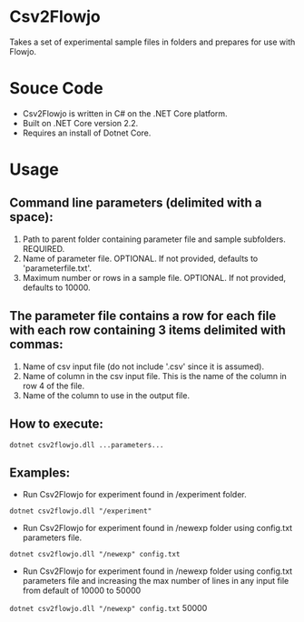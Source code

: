 # Csv2Flowjo
Takes a set of experimental sample files in folders and prepares for use with Flowjo.

# Souce Code
* Csv2Flowjo is written in C# on the .NET Core platform. 
* Built on .NET Core version 2.2.
* Requires an install of Dotnet Core.

# Usage

 ## Command line parameters (delimited with a space):
  1. Path to parent folder containing parameter file and sample subfolders. REQUIRED.
  2. Name of parameter file. OPTIONAL. If not provided, defaults to 'parameterfile.txt'.
  3. Maximum number or rows in a sample file. OPTIONAL. If not provided, defaults to 10000.

 ## The parameter file contains a row for each file with each row containing 3 items delimited with commas:
  1. Name of csv input file (do not include '.csv' since it is assumed).
  2. Name of column in the csv input file. This is the name of the column in row 4 of the file.
  3. Name of the column to use in the output file.

 ## How to execute:
 ```dotnet csv2flowjo.dll ...parameters...```

 ## Examples:
 * Run Csv2Flowjo for experiment found in /experiment folder.
 
 ```dotnet csv2flowjo.dll "/experiment"```
 * Run Csv2Flowjo for experiment found in /newexp folder using config.txt parameters file.

 ```dotnet csv2flowjo.dll "/newexp" config.txt```
 * Run Csv2Flowjo for experiment found in /newexp folder using config.txt parameters file and increasing the max number of lines in any input file from default of 10000 to 50000

 ```dotnet csv2flowjo.dll "/newexp" config.txt``` 50000
